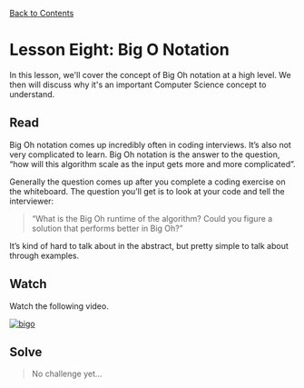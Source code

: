 [Back to Contents](https://github.com/coding-boot-camp/cs-technical-curriculum/tree/master/async-content)

# Lesson Eight: Big O Notation

In this lesson, we'll cover the concept of Big Oh notation at a high level. We then will discuss why it's an important Computer Science concept to understand.

## Read


Big Oh notation comes up incredibly often in coding interviews. It’s also not very complicated to learn. Big Oh notation is the answer to the question, “how will this algorithm scale as the input gets more and more complicated”.

Generally the question comes up after you complete a coding exercise on the whiteboard. The question you’ll get is to look at your code and tell the interviewer:

>“What is the Big Oh runtime of the algorithm? Could you figure a solution that performs better in Big Oh?”

It’s kind of hard to talk about in the abstract, but pretty simple to talk about through examples.
## Watch

Watch the following video.

[![bigo](http://img.youtube.com/vi/v4cd1O4zkGw/0.jpg)](https://youtu.be/v4cd1O4zkGw  "bigo")


## Solve

 
> No challenge yet...
